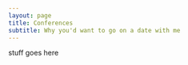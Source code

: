 ```yaml
---
layout: page
title: Conferences
subtitle: Why you'd want to go on a date with me
---
```


stuff goes here 
